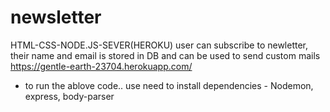 # newsletter
HTML-CSS-NODE.JS-SEVER(HEROKU)
user can subscribe to newletter, their name and email is stored in DB and can be used to send custom mails
https://gentle-earth-23704.herokuapp.com/
- to run the ablove code.. use need to install dependencies - Nodemon, express, body-parser
